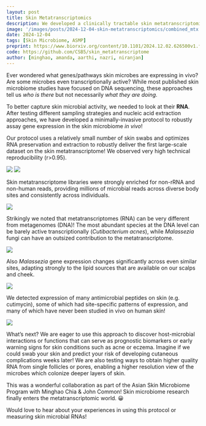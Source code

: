 ```yaml
---
layout: post
title: Skin Metatranscriptomics
description: We developed a clinically tractable skin metatranscriptomics workflow that reveals the microbes whose activities play an outsized role in the community.
image: '/images/posts/2024-12-04-skin-metatranscriptomics/combined_mtx.png'
date: 2024-12-04
tags: [Skin Microbiome, ASMP]
preprint: https://www.biorxiv.org/content/10.1101/2024.12.02.626500v1.full
code: https://github.com/CSB5/skin_metatranscriptome
author: [minghao, amanda, aarthi, nazri, niranjan]
---
```


Ever wondered what genes/pathways skin microbes are expressing in vivo? Are some microbes even transcriptionally active? While most published skin microbiome studies have focused on DNA sequencing, these approaches tell us *who is there* but not necessarily *what they are doing*.

To better capture skin microbial activity, we needed to look at their **RNA**. After testing different sampling strategies and nucleic acid extraction approaches, we have developed a minimally-invasive protocol to robustly assay gene expression in the skin microbiome *in vivo*! 

Our protocol uses a relatively small number of skin swabs and optimizes RNA preservation and extraction to robustly deliver the first large-scale dataset on the skin metatranscriptome! We observed very high technical reproducibility (r>0.95).

<div class="gallery-box">
  <div class="gallery">
    <img src="https://pbs.twimg.com/media/GeGf1lKakAUXAL0?format=jpg&name=900x900" loading="lazy">
    <img src="https://pbs.twimg.com/media/GeGgkwOakAEI_FE?format=jpg&name=900x900" loading="lazy">
  </div>
</div>


Skin metatranscriptome libraries were strongly enriched for non-rRNA and non-human reads, providing millions of microbial reads across diverse body sites and consistently across individuals.

![](https://pbs.twimg.com/media/GeGhxxZbIAAd6dt?format=jpg&name=medium)

Strikingly we noted that metatranscriptomes (RNA) can be very different from metagenomes (DNA)! The most abundant species at the DNA level can be barely active transcriptionally (*Cutibacterium acnes*), while *Malassezia* fungi can have an outsized contribution to the metatranscriptome.

![](https://pbs.twimg.com/media/GeGjLXEakAE7Qsa?format=jpg&name=large)

Also *Malassezia* gene expression changes significantly across even similar sites, adapting strongly to the lipid sources that are available on our scalps and cheek.

![](https://pbs.twimg.com/media/GeGlQ5BakAAiCts?format=jpg&name=medium)

We detected expression of many antimicrobial peptides on skin (e.g. cutimycin), some of which had site-specific patterns of expression, and many of which have never been studied in vivo on human skin!

![](https://pbs.twimg.com/media/GeGnpoUboAASGlq?format=jpg&name=4096x4096)

What’s next? We are eager to use this approach to discover host-microbial interactions or functions that can serve as prognostic biomarkers or early warning signs for skin conditions such as acne or eczema. Imagine if we could swab your skin and predict your risk of developing cutaneous complications weeks later! We are also testing ways to obtain higher quality RNA from single follicles or pores, enabling a higher resolution view of the microbes which colonize deeper layers of skin.

This was a wonderful collaboration as part of the Asian Skin Microbiome Program with Minghao Chia & John Common! Skin microbiome research finally enters the metatranscriptomic world. 😀

Would love to hear about your experiences in using this protocol or measuring skin microbial RNAs!
